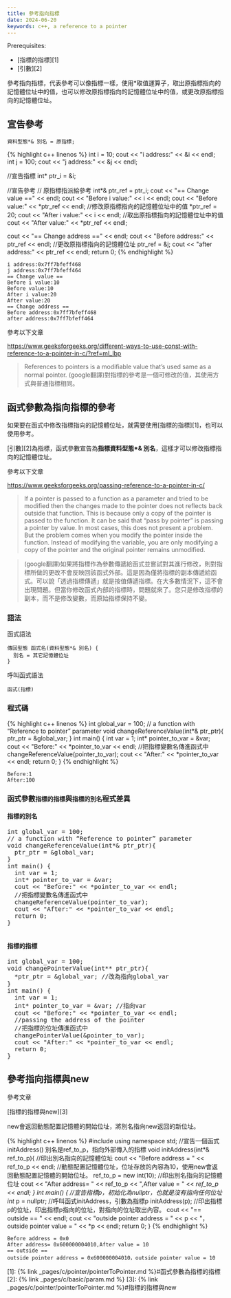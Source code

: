 ```yaml
---
title: 參考指向指標
date: 2024-06-20
keywords: c++, a reference to a pointer
---
```


Prerequisites:

- [指標的指標][1]
- [引數][2]

參考指向指標，代表參考可以像指標一樣，使用\*取值運算子，取出原指標指向的記憶體位址中的值，也可以修改原指標指向的記憶體位址中的值，或更改原指標指向的記憶體位址。

## 宣告參考
```
資料型態*& 別名 = 原指標;
```
{% highlight c++ linenos %}
  int i = 10;
  cout << "i address:" << &i << endl;
  int j = 100;
  cout << "j address:" << &j << endl;

  //宣告指標
  int* ptr_i = &i;

  //宣告參考
  // 原指標指派給參考
  int*& ptr_ref = ptr_i;
  cout << "== Change value ==" << endl;
  cout << "Before i value:" << i << endl;
  cout << "Before value:" << *ptr_ref << endl;
  //修改原指標指向的記憶體位址中的值
  *ptr_ref = 20;
  cout << "After i value:" << i << endl;
  //取出原指標指向的記憶體位址中的值
  cout << "After value:" << *ptr_ref << endl;
  
  cout << "== Change address ==" << endl;
  cout << "Before address:" << ptr_ref << endl;
  //更改原指標指向的記憶體位址
  ptr_ref = &j;
  cout << "after address:" << ptr_ref << endl;
  return 0;
{% endhighlight %}

```
i address:0x7ff7bfeff468
j address:0x7ff7bfeff464
== Change value ==
Before i value:10
Before value:10
After i value:20
After value:20
== Change address ==
Before address:0x7ff7bfeff468
after address:0x7ff7bfeff464
```

參考以下文章

<https://www.geeksforgeeks.org/different-ways-to-use-const-with-reference-to-a-pointer-in-c/?ref=ml_lbp>

>References to pointers is a modifiable value that’s used same as a normal pointer.
>(google翻譯)對指標的參考是一個可修改的值，其使用方式與普通指標相同。


## 函式參數為指向指標的參考

如果要在函式中修改指標指向的記憶體位址，就需要使用[指標的指標][1]，也可以使用參考。

[引數][2]為指標，函式參數宣告為**指標資料型態\*& 別名**，這樣才可以修改指標指向的記憶體位址。

參考以下文章

<https://www.geeksforgeeks.org/passing-reference-to-a-pointer-in-c/>

> If a pointer is passed to a function as a parameter and tried to be modified then the changes made to the pointer does not reflects back outside that function. This is because only a copy of the pointer is passed to the function. It can be said that “pass by pointer” is passing a pointer by value. In most cases, this does not present a problem. But the problem comes when you modify the pointer inside the function. Instead of modifying the variable, you are only modifying a copy of the pointer and the original pointer remains unmodified.

> (google翻譯)如果將指標作為參數傳遞給函式並嘗試對其進行修改，則對指標所做的更改不會反映回該函式外部。這是因為僅將指標的副本傳遞給函式。可以說「透過指標傳遞」就是按值傳遞指標。在大多數情況下，這不會出現問題。但當你修改函式內部的指標時，問題就來了。您只是修改指標的副本，而不是修改變數，而原始指標保持不變。


### 語法

函式語法

```
傳回型態 函式名(資料型態*& 別名) {
  別名 = 其它記憶體位址
}
```

呼叫函式語法

```
函式(指標)
```

### 程式碼

{% highlight c++ linenos %}
int global_var = 100;
// a function with “Reference to pointer” parameter
void changeReferenceValue(int*& ptr_ptr){
  ptr_ptr = &global_var;
}
int main() {
  int var = 1;
  int* pointer_to_var = &var;
  cout << "Before:" << *pointer_to_var << endl;
  //把指標變數名傳進函式中
  changeReferenceValue(pointer_to_var);
  cout << "After:" << *pointer_to_var << endl;
  return 0;
}
{% endhighlight %}

```
Before:1
After:100
```

### 函式參數`指標的指標`與`指標的別名`程式差異

#### 指標的別名

<pre>
int global_var = 100;
// a function with “Reference to pointer” parameter
void changeReferenceValue(<span class="markline">int*&</span> ptr_ptr){
  <span class="markline">ptr_ptr</span> = &global_var;
}
int main() {
  int var = 1;
  int* pointer_to_var = &var;
  cout << "Before:" << *pointer_to_var << endl;
  //把指標變數名傳進函式中
  changeReferenceValue(<span class="markline">pointer_to_var</span>);
  cout << "After:" << *pointer_to_var << endl;
  return 0;
}

</pre>

#### 指標的指標

<pre>
int global_var = 100;
void changePointerValue(<span class="markline">int**</span> ptr_ptr){
  <span class="markline">*ptr_ptr</span> = &global_var; //改為指向global_var
}
int main() {
  int var = 1;
  int* pointer_to_var = &var; //指向var
  cout << "Before:" << *pointer_to_var << endl;
  //passing the address of the pointer
  //把指標的位址傳進函式中
  changePointerValue(<span class="markline">&pointer_to_var</span>);
  cout << "After:" << *pointer_to_var << endl;
  return 0;
}
</pre>

## 參考指向指標與new

參考文章

[指標的指標與new][3]

new會返回動態配置記憶體的開始位址，將別名指向new返回的新位址。

{% highlight c++ linenos %}
#include <iostream>
using namespace std;
//宣告一個函式initAddress() 別名是ref_to_p，指向外部傳入的指標
void initAddress(int*& ref_to_p){
  //印出別名指向的記憶體位址
  cout << "Before address = " << ref_to_p << endl;
  //動態配置記憶體位址，位址存放的內容為10，使用new會返回動態配置記憶體的開始位址。
  ref_to_p = new int(10);
  //印出別名指向的記憶體位址
  cout  << "After address= " << ref_to_p << ",After value = " << *ref_to_p << endl;
}
int main() {
  //宣告指標p，初始化為nullptr，也就是沒有指向任何位址
  int* p = nullptr;
  //呼叫函式initAddress，引數為指標p
  initAddress(p);
  //印出指標p的位址，印出指標p指向的位址，對指向的位址取出內容。
  cout << "== outside == " << endl;
  cout << "outside pointer address = " << p << "，outside pointer value = " << *p << endl;
  return 0;
}
{% endhighlight %}

```
Before address = 0x0
After address= 0x600000004010,After value = 10
== outside == 
outside pointer address = 0x600000004010，outside pointer value = 10
```

[1]: {% link _pages/c/pointer/pointerToPointer.md %}#函式參數為指標的指標
[2]: {% link _pages/c/basic/param.md %}
[3]: {% link _pages/c/pointer/pointerToPointer.md %}#指標的指標與new